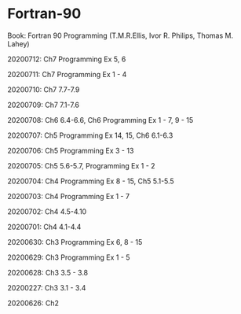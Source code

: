 # Fortran-90

Book: Fortran 90 Programming (T.M.R.Ellis, Ivor R. Philips, Thomas M. Lahey)

20200712: Ch7 Programming Ex 5, 6

20200711: Ch7 Programming Ex 1 - 4

20200710: Ch7 7.7-7.9

20200709: Ch7 7.1-7.6

20200708: Ch6 6.4-6.6, Ch6 Programming Ex 1 - 7, 9 - 15

20200707: Ch5 Programming Ex 14, 15, Ch6 6.1-6.3

20200706: Ch5 Programming Ex 3 - 13

20200705: Ch5 5.6-5.7, Programming Ex 1 - 2

20200704: Ch4 Programming Ex 8 - 15, Ch5 5.1-5.5

20200703: Ch4 Programming Ex 1 - 7

20200702: Ch4 4.5-4.10

20200701: Ch4 4.1-4.4

20200630: Ch3 Programming Ex 6, 8 - 15

20200629: Ch3 Programming Ex 1 - 5

20200628: Ch3 3.5 - 3.8 

20200227: Ch3 3.1 - 3.4

20200626: Ch2 
